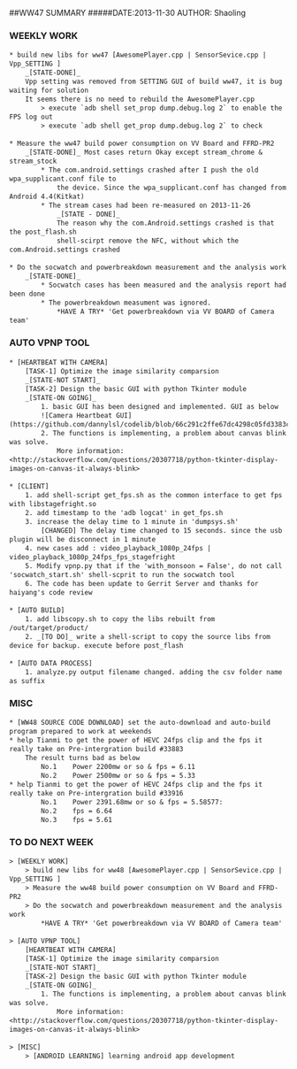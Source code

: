 ##WW47 SUMMARY
#####DATE:2013-11-30	AUTHOR: Shaoling

### WEEKLY WORK
	* build new libs for ww47 [AwesomePlayer.cpp | SensorSevice.cpp | Vpp_SETTING ]
		_[STATE-DONE]_
		Vpp setting was removed from SETTING GUI of build ww47, it is bug waiting for solution
		It seems there is no need to rebuild the AwesomePlayer.cpp
			> execute `adb shell set_prop dump.debug.log 2` to enable the FPS log out
			> execute `adb shell get_prop dump.debug.log 2` to check

	* Measure the ww47 build power consumption on VV Board and FFRD-PR2
		_[STATE-DONE]_ Most cases return Okay except stream_chrome & stream_stock
			* The com.android.settings crashed after I push the old wpa_supplicant.conf file to
				the device. Since the wpa_supplicant.conf has changed from Android 4.4(Kitkat)
			* The stream cases had been re-measured on 2013-11-26
				_[STATE - DONE]_
				The reason why the com.Android.settings crashed is that the post_flash.sh
				shell-scirpt remove the NFC, without which the com.Android.settings crashed

	* Do the socwatch and powerbreakdown measurement and the analysis work
		_[STATE-DONE]_
			* Socwatch cases has been measured and the analysis report had been done
			* The powerbreakdown measument was ignored. 
				*HAVE A TRY* 'Get powerbreakdown via VV BOARD of Camera team'

### AUTO VPNP TOOL 
	* [HEARTBEAT WITH CAMERA]
		[TASK-1] Optimize the image similarity comparsion
		_[STATE-NOT START]_
		[TASK-2] Design the basic GUI with python Tkinter module
		_[STATE-ON GOING]_ 
			1. basic GUI has been designed and implemented. GUI as below
			![Camera Heartbeat GUI](https://github.com/dannylsl/codelib/blob/66c291c2ffe67dc4298c05fd3383c2e1b1ff2f56/markdwon/weeklyreport/ww47/hbcamera.png)
			2. The functions is implementing, a problem about canvas blink was solve.
				More information: <http://stackoverflow.com/questions/20307718/python-tkinter-display-images-on-canvas-it-always-blink>
			
	* [CLIENT]
		1. add shell-script get_fps.sh as the common interface to get fps with libstagefright.so
		2. add timestamp to the 'adb logcat' in get_fps.sh
		3. increase the delay time to 1 minute in 'dumpsys.sh'
			[CHANGED] The delay time changed to 15 seconds. since the usb plugin will be disconnect	in 1 minute
		4. new cases add : video_playback_1080p_24fps | video_playback_1080p_24fps_fps_stagefright
		5. Modify vpnp.py that if the 'with_monsoon = False', do not call 'socwatch_start.sh' shell-scprit to run the socwatch tool
		6. The code has been update to Gerrit Server and thanks for haiyang's code review 

	* [AUTO BUILD] 
		1. add libscopy.sh to copy the libs rebuilt from /out/target/product/
		2. _[TO DO]_ write a shell-script to copy the source libs from device for backup. execute before post_flash

	* [AUTO DATA PROCESS]
		1. analyze.py output filename changed. adding the csv folder name as suffix 

### MISC
	* [WW48 SOURCE CODE DOWNLOAD] set the auto-download and auto-build program prepared to work at weekends
	* help Tianmi to get the power of HEVC 24fps clip and the fps it really take on Pre-intergration build #33883
		The result turns bad as below
			No.1	Power 2200mw or so & fps = 6.11
			No.2	Power 2500mw or so & fps = 5.33
	* help Tianmi to get the power of HEVC 24fps clip and the fps it really take on Pre-intergration build #33916
			No.1	Power 2391.68mw or so & fps = 5.58577:
			No.2	fps = 6.64
			No.3	fps = 5.61

### TO DO NEXT WEEK

	> [WEEKLY WORK]
		> build new libs for ww48 [AwesomePlayer.cpp | SensorSevice.cpp | Vpp_SETTING ]
		> Measure the ww48 build power consumption on VV Board and FFRD-PR2
		> Do the socwatch and powerbreakdown measurement and the analysis work
			*HAVE A TRY* 'Get powerbreakdown via VV BOARD of Camera team'

	> [AUTO VPNP TOOL]
		[HEARTBEAT WITH CAMERA]
		[TASK-1] Optimize the image similarity comparsion
		_[STATE-NOT START]_
		[TASK-2] Design the basic GUI with python Tkinter module
		_[STATE-ON GOING]_ 
			1. The functions is implementing, a problem about canvas blink was solve.
				More information: <http://stackoverflow.com/questions/20307718/python-tkinter-display-images-on-canvas-it-always-blink>

	> [MISC]
		> [ANDROID LEARNING] learning android app development

